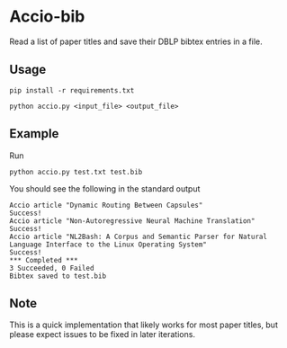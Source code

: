 # Accio-bib

Read a list of paper titles and save their DBLP bibtex entries in a file.

## Usage
```
pip install -r requirements.txt

python accio.py <input_file> <output_file>
```

## Example
Run
```
python accio.py test.txt test.bib
```
You should see the following in the standard output
```
Accio article "Dynamic Routing Between Capsules"
Success!
Accio article "Non-Autoregressive Neural Machine Translation"
Success!
Accio article "NL2Bash: A Corpus and Semantic Parser for Natural Language Interface to the Linux Operating System"
Success!
*** Completed ***
3 Succeeded, 0 Failed
Bibtex saved to test.bib
```

## Note
This is a quick implementation that likely works for most paper titles, but please expect issues to be fixed in later iterations.

